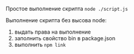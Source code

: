 Простое выполнение скрипта `node ./script.js`

Выполнение скрипта без высова node:
1. выдать права на выполнение
2. заполнить свойство bin в package.json
3. выполнить `npm link`


